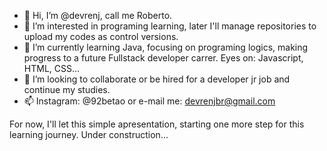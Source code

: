 - 👋 Hi, I’m @devrenj, call me Roberto.
- 👀 I’m interested in programing learning, later I'll manage repositories to upload my codes as control versions.
- 🌱 I’m currently learning Java, focusing on programing logics, making progress to a future Fullstack developer carrer.
     Eyes on: Javascript, HTML, CSS...
- 💞️ I’m looking to collaborate or be hired for a developer jr job and continue my studies.
- 📫 Instagram: @92betao or e-mail me: devrenjbr@gmail.com

For now, I'll let this simple apresentation, starting one more step for this learning journey.
Under construction...
